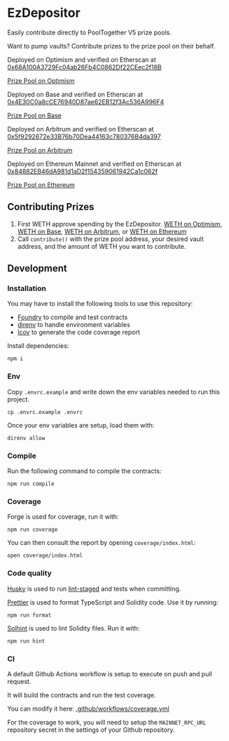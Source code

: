 # EzDepositor

Easily contribute directly to PoolTogether V5 prize pools.

Want to pump vaults?  Contribute prizes to the prize pool on their behalf.

Deployed on Optimism and verified on Etherscan at  [0x68A100A3729Fc04ab26Fb4C0862Df22CEec2f18B](https://optimistic.etherscan.io/address/0x68A100A3729Fc04ab26Fb4C0862Df22CEec2f18B#writeContract)

[Prize Pool on Optimism](https://optimistic.etherscan.io/address/0xF35fE10ffd0a9672d0095c435fd8767A7fe29B55)

Deployed on Base and verified on Etherscan at  [0x4E30C0a8cCE76940D87ae62EB12f3Ac536A996F4](https://basescan.org/address/0x4e30c0a8cce76940d87ae62eb12f3ac536a996f4#writeContract)

[Prize Pool on Base](https://basescan.org/address/0x45b2010d8A4f08b53c9fa7544C51dFd9733732cb)

Deployed on Arbitrum and verified on Etherscan at  [0x5f9292672e33B76b70Dea44163c780376B4da397](https://arbiscan.io/address/0x5f9292672e33b76b70dea44163c780376b4da397#writeContract)

[Prize Pool on Arbitrum](https://arbiscan.io/address/0x52e7910c4c287848c8828e8b17b8371f4ebc5d42)

Deployed on Ethereum Mainnet and verified on Etherscan at  [0x84882EB46dA981d1aD2f154359061942Ca1c062f](https://etherscan.io/address/0x84882eb46da981d1ad2f154359061942ca1c062f#writeContract)

[Prize Pool on Ethereum](https://etherscan.io/address/0x7865d01da4c9ba2f69b7879e6d2483ab6b354d95)

## Contributing Prizes

1. First WETH approve spending by the EzDepositor.  [WETH on Optimism](https://optimistic.etherscan.io/token/0x4200000000000000000000000000000000000006#writeContract#F1), [WETH on Base](https://basescan.org/token/0x4200000000000000000000000000000000000006#writeContract), [WETH on Arbitrum](https://arbiscan.io/address/0x5f9292672e33b76b70dea44163c780376b4da397#writeContract), or [WETH on Ethereum](https://etherscan.io/address/0xC02aaA39b223FE8D0A0e5C4F27eAD9083C756Cc2#writeContract)
2. Call `contribute()` with the prize pool address, your desired vault address, and the amount of WETH you want to contribute.

## Development

### Installation

You may have to install the following tools to use this repository:

- [Foundry](https://github.com/foundry-rs/foundry) to compile and test contracts
- [direnv](https://direnv.net/) to handle environment variables
- [lcov](https://github.com/linux-test-project/lcov) to generate the code coverage report

Install dependencies:

```
npm i
```

### Env

Copy `.envrc.example` and write down the env variables needed to run this project.

```
cp .envrc.example .envrc
```

Once your env variables are setup, load them with:

```
direnv allow
```

### Compile

Run the following command to compile the contracts:

```
npm run compile
```

### Coverage

Forge is used for coverage, run it with:

```
npm run coverage
```

You can then consult the report by opening `coverage/index.html`:

```
open coverage/index.html
```

### Code quality

[Husky](https://typicode.github.io/husky/#/) is used to run [lint-staged](https://github.com/okonet/lint-staged) and tests when committing.

[Prettier](https://prettier.io) is used to format TypeScript and Solidity code. Use it by running:

```
npm run format
```

[Solhint](https://protofire.github.io/solhint/) is used to lint Solidity files. Run it with:

```
npm run hint
```

### CI

A default Github Actions workflow is setup to execute on push and pull request.

It will build the contracts and run the test coverage.

You can modify it here: [.github/workflows/coverage.yml](.github/workflows/coverage.yml)

For the coverage to work, you will need to setup the `MAINNET_RPC_URL` repository secret in the settings of your Github repository.
